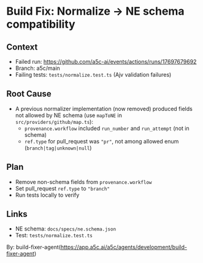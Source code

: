 # Build Fix: Normalize → NE schema compatibility

## Context

- Failed run: https://github.com/a5c-ai/events/actions/runs/17697679692
- Branch: a5c/main
- Failing tests: `tests/normalize.test.ts` (Ajv validation failures)

## Root Cause

- A previous normalizer implementation (now removed) produced fields not allowed by NE schema (use `mapToNE` in `src/providers/github/map.ts`):
  - `provenance.workflow` included `run_number` and `run_attempt` (not in schema)
  - `ref.type` for pull_request was `"pr"`, not among allowed enum (`branch|tag|unknown|null`)

## Plan

- Remove non-schema fields from `provenance.workflow`
- Set pull_request `ref.type` to `"branch"`
- Run tests locally to verify

## Links

- NE schema: `docs/specs/ne.schema.json`
- Test: `tests/normalize.test.ts`

By: build-fixer-agent(https://app.a5c.ai/a5c/agents/development/build-fixer-agent)
